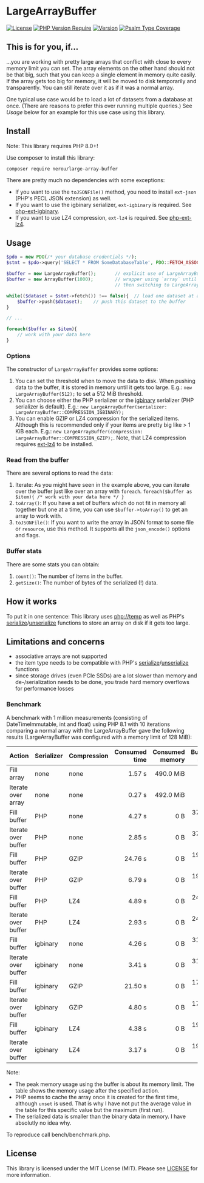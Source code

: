 # LargeArrayBuffer

[![License](http://poser.pugx.org/nerou/large-array-buffer/license)](https://packagist.org/packages/nerou/large-array-buffer)
[![PHP Version Require](http://poser.pugx.org/nerou/large-array-buffer/require/php)](https://packagist.org/packages/nerou/large-array-buffer)
[![Version](http://poser.pugx.org/nerou/large-array-buffer/version)](https://packagist.org/packages/nerou/large-array-buffer)
[![Psalm Type Coverage](https://shepherd.dev/github/nerou42/LargeArrayBuffer/coverage.svg)](https://packagist.org/packages/nerou/large-array-buffer)

## This is for you, if...

...you are working with pretty large arrays that conflict with close to every memory limit you can set. 
The array elements on the other hand should not be that big, such that you can keep a single element in memory quite easily.
If the array gets too big for memory, it will be moved to disk temporarily and transparently. 
You can still iterate over it as if it was a normal array.

One typical use case would be to load a lot of datasets from a database at once. (There are reasons to prefer this over running multiple queries.) See *Usage* below for an example for this use case using this library.

## Install

Note: This library requires PHP 8.0+!

Use composer to install this library:

`composer require nerou/large-array-buffer`

There are pretty much no dependencies with some exceptions:

- If you want to use the `toJSONFile()` method, you need to install `ext-json` (PHP's PECL JSON extension) as well.
- If you want to use the igbinary serializer, `ext-igbinary` is required. See [php-ext-igbinary](https://github.com/igbinary/igbinary).
- If you want to use LZ4 compression, `ext-lz4` is required. See [php-ext-lz4](https://github.com/kjdev/php-ext-lz4).

## Usage

```php
$pdo = new PDO(/* your database credentials */);
$stmt = $pdo->query('SELECT * FROM SomeDatabaseTable', PDO::FETCH_ASSOC);

$buffer = new LargeArrayBuffer();       // explicit use of LargeArrayBuffer
$buffer = new ArrayBuffer(1000);        // wrapper using `array` until given threshold (item count) is reached,
                                        // then switching to LargeArrayBuffer

while(($dataset = $stmt->fetch()) !== false){  // load one dataset at a time
    $buffer->push($dataset);    // push this dataset to the buffer
}

// ...

foreach($buffer as $item){
    // work with your data here
}
```

### Options

The constructor of `LargeArrayBuffer` provides some options:

1. You can set the threshold when to move the data to disk. When pushing data to the buffer, it is stored in memory until it gets too large.
    E.g.: `new LargeArrayBuffer(512);` to set a 512 MiB threshold. 
1. You can choose either the PHP serializer or the [igbinary](https://github.com/igbinary/igbinary) serializer (PHP serializer is default).
    E.g.: `new LargeArrayBuffer(serializer: LargeArrayBuffer::COMPRESSION_IGBINARY);`
1. You can enable GZIP or LZ4 compression for the serialized items. Although this is recommended only if your items are pretty big like > 1 KiB each. E.g.: `new LargeArrayBuffer(compression: LargeArrayBuffer::COMPRESSION_GZIP);`. Note, that LZ4 compression requires [ext-lz4](https://github.com/kjdev/php-ext-lz4) to be installed.

### Read from the buffer

There are several options to read the data:

1. Iterate: As you might have seen in the example above, you can iterate over the buffer just like over an array with `foreach`. 
    `foreach($buffer as $item){ /* work with your data here */ }`
1. `toArray()`: If you have a set of buffers which do not fit in memory all together but one at a time, you can use `$buffer->toArray()` to get an array to work with.
1. `toJSONFile()`: If you want to write the array in JSON format to some file or `resource`, use this method. It supports all the `json_encode()` options and flags.

### Buffer stats

There are some stats you can obtain:

1. `count()`: The number of items in the buffer.
1. `getSize()`: The number of bytes of the serialized (!) data.

## How it works

To put it in one sentence: This library uses [php://temp](https://www.php.net/manual/en/wrappers.php.php) as well as PHP's [serialize](https://www.php.net/manual/en/function.serialize.php)/[unserialize](https://www.php.net/manual/en/function.unserialize.php) functions to store an array on disk if it gets too large. 

## Limitations and concerns

- associative arrays are not supported
- the item type needs to be compatible with PHP's [serialize](https://www.php.net/manual/en/function.serialize.php)/[unserialize](https://www.php.net/manual/en/function.unserialize.php) functions
- since storage drives (even PCIe SSDs) are a lot slower than memory and de-/serialization needs to be done, you trade hard memory overflows for performance losses

### Benchmark

A benchmark with 1 million measurements (consisting of DateTimeImmutable, int and float) using PHP 8.1 with 10 iterations comparing a normal array with the LargeArrayBuffer gave the following results (LargeArrayBuffer was configured with a memory limit of 128 MiB):

| Action | Serializer | Compression | Consumed time | Consumed memory | Buffer size |
| :--- | :--- | :--- | ---: | ---: | ---: |
| Fill array | none | none | 1.57 s | 490.0 MiB | NA |
| Iterate over array | none | none | 0.27 s | 492.0 MiB | NA |
| Fill buffer | PHP | none | 4.27 s | 0 B | 378.7 MiB |
| Iterate over buffer | PHP | none | 2.85 s | 0 B | 378.7 MiB |
| Fill buffer | PHP | GZIP | 24.76 s | 0 B | 192.5 MiB |
| Iterate over buffer | PHP | GZIP | 6.79 s | 0 B | 192.5 MiB |
| Fill buffer | PHP | LZ4 | 4.89 s | 0 B | 241.0 MiB |
| Iterate over buffer | PHP | LZ4 | 2.93 s | 0 B | 241.0 MiB |
| Fill buffer | igbinary | none | 4.26 s | 0 B | 319.1 MiB |
| Iterate over buffer | igbinary | none | 3.41 s | 0 B | 319.1 MiB |
| Fill buffer | igbinary | GZIP | 21.50 s | 0 B | 173.2 MiB |
| Iterate over buffer | igbinary | GZIP | 4.80 s | 0 B | 173.2 MiB |
| Fill buffer | igbinary | LZ4 | 4.38 s | 0 B | 195.1 MiB |
| Iterate over buffer | igbinary | LZ4 | 3.17 s | 0 B | 195.1 MiB |

Note: 

- The peak memory usage using the buffer is about its memory limit. The table shows the memory usage after the specified action.
- PHP seems to cache the array once it is created for the first time, although `unset` is used. That is why I have not put the average value in the table for this specific value but the maximum (first run).
- The serialized data is smaller than the binary data in memory. I have absolutly no idea why.

To reproduce call bench/benchmark.php. 

## License

This library is licensed under the MIT License (MIT). Please see [LICENSE](LICENSE) for more information.
